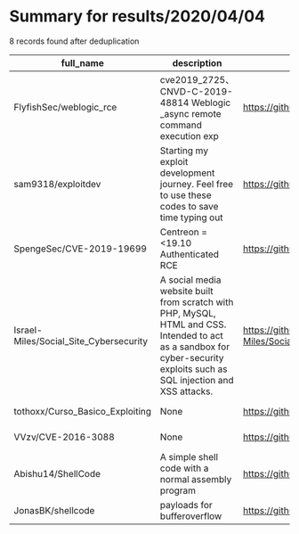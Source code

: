 
# Summary for results/2020/04/04
    
8 records found after deduplication

| full_name | description | html_url | matched_list | matched_count | pushed_at | size | stargazers_count | language | forks_count |
|----------------------------------------|--------------------------------------------------------------------------------------------------------------------------------------------------------------------------|-----------------------------------------------------------|------------------|-----------------|---------------------------|--------|--------------------|------------|---------------|
| FlyfishSec/weblogic_rce | cve2019_2725、CNVD-C-2019-48814 Weblogic _async remote command execution exp | https://github.com/FlyfishSec/weblogic_rce | ['rce'] | 1 | 2020-04-04 06:09:26+00:00 | 11891 | 45 | | 23 |
| sam9318/exploitdev | Starting my exploit development journey. Feel free to use these codes to save time typing out | https://github.com/sam9318/exploitdev | ['exploit'] | 1 | 2020-04-04 01:35:00+00:00 | 15 | 0 | | 0 |
| SpengeSec/CVE-2019-19699 | Centreon =<19.10 Authenticated RCE | https://github.com/SpengeSec/CVE-2019-19699 | ['cve-2', 'rce'] | 2 | 2020-04-04 09:30:55+00:00 | 1109 | 3 | Python | 1 |
| Israel-Miles/Social_Site_Cybersecurity | A social media website built from scratch with PHP, MySQL, HTML and CSS. Intended to act as a sandbox for cyber-security exploits such as SQL injection and XSS attacks. | https://github.com/Israel-Miles/Social_Site_Cybersecurity | ['exploit'] | 1 | 2020-04-04 21:55:58+00:00 | 1494 | 0 | PHP | 0 |
| tothoxx/Curso_Basico_Exploiting | None | https://github.com/tothoxx/Curso_Basico_Exploiting | ['exploit'] | 1 | 2020-04-04 22:41:00+00:00 | 101026 | 3 | Python | 0 |
| VVzv/CVE-2016-3088 | None | https://github.com/VVzv/CVE-2016-3088 | ['cve-2'] | 1 | 2020-04-04 06:57:40+00:00 | 4 | 0 | Python | 2 |
| Abishu14/ShellCode | A simple shell code with a normal assembly program | https://github.com/Abishu14/ShellCode | ['shellcode'] | 1 | 2020-04-04 10:56:47+00:00 | 302 | 0 | | 0 |
| JonasBK/shellcode | payloads for bufferoverflow | https://github.com/JonasBK/shellcode | ['shellcode'] | 1 | 2020-04-04 18:12:38+00:00 | 1 | 0 | Python | 0 |
